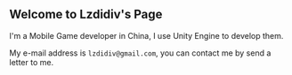 ## Welcome to Lzdidiv's Page

I'm a Mobile Game developer in China, I use Unity Engine to develop them.

My e-mail address is `lzdidiv@gmail.com`, you can contact me by send a letter to me.
